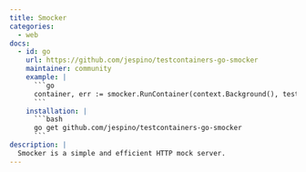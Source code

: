 ```yaml
---
title: Smocker
categories:
  - web
docs:
  - id: go
    url: https://github.com/jespino/testcontainers-go-smocker
    maintainer: community
    example: |
      ```go
      container, err := smocker.RunContainer(context.Background(), testcontainers.WithImage("thiht/smocker:0.18.5"));
      ```
    installation: |
      ```bash
      go get github.com/jespino/testcontainers-go-smocker
      ```
description: |
  Smocker is a simple and efficient HTTP mock server.
---
```

